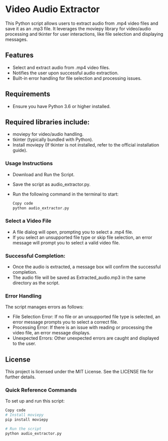 # Video Audio Extractor

This Python script allows users to extract audio from .mp4 video files and save it as an .mp3 file. It leverages the moviepy library for video/audio processing and tkinter for user interactions, like file selection and displaying messages.

## Features
- Select and extract audio from .mp4 video files.
- Notifies the user upon successful audio extraction.
- Built-in error handling for file selection and processing issues.

## Requirements

- Ensure you have Python 3.6 or higher installed.

## Required libraries include:

- moviepy for video/audio handling.
- tkinter (typically bundled with Python).
- Install moviepy (If tkinter is not installed, refer to the official installation guide).

### Usage Instructions

- Download and Run the Script.
- Save the script as audio_extractor.py.
- Run the following command in the terminal to start:

  ```bash
  Copy code
  python audio_extractor.py

### Select a Video File

- A file dialog will open, prompting you to select a .mp4 file.
- If you select an unsupported file type or skip file selection, an error message will prompt you to select a valid video file.

### Successful Completion:

- Once the audio is extracted, a message box will confirm the successful completion.
- The audio file will be saved as Extracted_audio.mp3 in the same directory as the script.

### Error Handling

The script manages errors as follows:

- File Selection Error: If no file or an unsupported file type is selected, an error message prompts you to select a correct file.
- Processing Error: If there is an issue with reading or processing the video file, an error message displays.
- Unexpected Errors: Other unexpected errors are caught and displayed to the user.

## License
This project is licensed under the MIT License. See the LICENSE file for further details.

### Quick Reference Commands
To set up and run this script:

  ```bash
  Copy code
  # Install moviepy
  pip install moviepy
  
  # Run the script
  python audio_extractor.py

